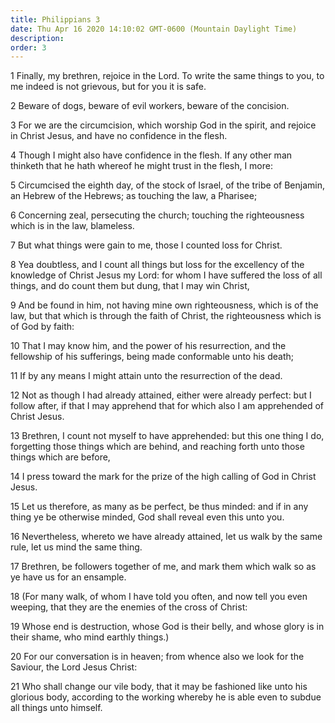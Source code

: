 ```yaml
---
title: Philippians 3
date: Thu Apr 16 2020 14:10:02 GMT-0600 (Mountain Daylight Time)
description: 
order: 3
---
```


<p>
  1 Finally, my brethren, rejoice in the Lord. To write the same things to you,
  to me indeed is not grievous, but for you it is safe.
</p>
<p>2 Beware of dogs, beware of evil workers, beware of the concision.</p>
<p>
  3 For we are the circumcision, which worship God in the spirit, and rejoice in
  Christ Jesus, and have no confidence in the flesh.
</p>
<p>
  4 Though I might also have confidence in the flesh. If any other man thinketh
  that he hath whereof he might trust in the flesh, I more:
</p>
<p>
  5 Circumcised the eighth day, of the stock of Israel, of the tribe of
  Benjamin, an Hebrew of the Hebrews; as touching the law, a Pharisee;
</p>
<p>
  6 Concerning zeal, persecuting the church; touching the righteousness which is
  in the law, blameless.
</p>
<p>7 But what things were gain to me, those I counted loss for Christ.</p>
<p>
  8 Yea doubtless, and I count all things but loss for the excellency of the
  knowledge of Christ Jesus my Lord: for whom I have suffered the loss of all
  things, and do count them but dung, that I may win Christ,
</p>
<p>
  9 And be found in him, not having mine own righteousness, which is of the law,
  but that which is through the faith of Christ, the righteousness which is of
  God by faith:
</p>
<p>
  10 That I may know him, and the power of his resurrection, and the fellowship
  of his sufferings, being made conformable unto his death;
</p>
<p>11 If by any means I might attain unto the resurrection of the dead.</p>
<p>
  12 Not as though I had already attained, either were already perfect: but I
  follow after, if that I may apprehend that for which also I am apprehended of
  Christ Jesus.
</p>
<p>
  13 Brethren, I count not myself to have apprehended: but this one thing I do,
  forgetting those things which are behind, and reaching forth unto those things
  which are before,
</p>
<p>
  14 I press toward the mark for the prize of the high calling of God in Christ
  Jesus.
</p>
<p>
  15 Let us therefore, as many as be perfect, be thus minded: and if in any
  thing ye be otherwise minded, God shall reveal even this unto you.
</p>
<p>
  16 Nevertheless, whereto we have already attained, let us walk by the same
  rule, let us mind the same thing.
</p>
<p>
  17 Brethren, be followers together of me, and mark them which walk so as ye
  have us for an ensample.
</p>
<p>
  18 (For many walk, of whom I have told you often, and now tell you even
  weeping, that they are the enemies of the cross of Christ:
</p>
<p>
  19 Whose end is destruction, whose God is their belly, and whose glory is in
  their shame, who mind earthly things.)
</p>
<p>
  20 For our conversation is in heaven; from whence also we look for the
  Saviour, the Lord Jesus Christ:
</p>
<p>
  21 Who shall change our vile body, that it may be fashioned like unto his
  glorious body, according to the working whereby he is able even to subdue all
  things unto himself.
</p>
